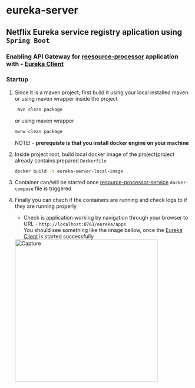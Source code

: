 # eureka-server

## Netflix Eureka service registry aplication using `Spring Boot`
### Enabling API Gateway for [reesource-processor](https://github.com/Branjash/resource-processor) application  with - [Eureka Client](https://github.com/Branjash/eureka-client)
    
### Startup

  1. Since it is a maven project, first build it using your local installed maven or using maven wrapper inside the project
     ```bash
      mvn clean package
     ```
      or using maven wrapper
      ```bash
      mvnw clean package
      ```
     NOTE! - **prerequiste is that you install docker engine on your machine**
  
  2. Inside project root, build local docker image of the project(project already contains prepared `Dockerfile`
     ```bash
     docker build -t eureka-server-local-image .
     ```
   
  4. Container can/will be started once [resource-processor-service](https://github.com/Branjash/resource-processor) `docker-compose` file is triggered 
    
  5. Finally you can chech if the containers are running and check logs to if they are running properly
  
     - Check is application working by navigation through your browser to URL - `http://localhost:8761/eureka/apps` <br>
       You should see something like the image bellow, once the [Eureka Client](https://github.com/Branjash/eureka-client) is started successfully <br>
     
     <img width="387" alt="Capture" src="https://user-images.githubusercontent.com/115099821/199678947-d568b28b-1b44-4f84-b590-69decbea5340.PNG">

   
